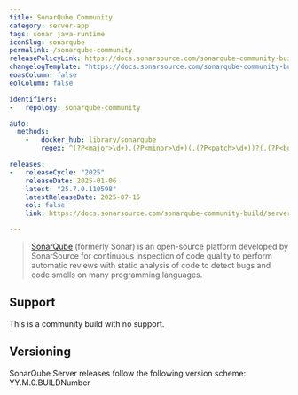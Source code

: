 ```yaml
---
title: SonarQube Community
category: server-app
tags: sonar java-runtime
iconSlug: sonarqube
permalink: /sonarqube-community
releasePolicyLink: https://docs.sonarsource.com/sonarqube-community-build/server-upgrade-and-maintenance/upgrade/release-cycle-model/
changelogTemplate: "https://docs.sonarsource.com/sonarqube-community-build/server-upgrade-and-maintenance/release-notes/"
eoasColumn: false
eolColumn: false

identifiers:
-   repology: sonarqube-community

auto:
  methods:
    -   docker_hub: library/sonarqube
        regex: ^(?P<major>\d+).(?P<minor>\d+)(.(?P<patch>\d+))?(.(?P<build>\d+))?-(?P<edition>community)$

releases:
-   releaseCycle: "2025"
    releaseDate: 2025-01-06
    latest: "25.7.0.110598"
    latestReleaseDate: 2025-07-15
    eol: false
    link: https://docs.sonarsource.com/sonarqube-community-build/server-upgrade-and-maintenance/release-notes/

---
```


> [SonarQube](https://www.sonarsource.com/products/sonarqube/) (formerly Sonar) is an open-source
> platform developed by SonarSource for continuous inspection of code quality to perform automatic
> reviews with static analysis of code to detect bugs and code smells on many programming languages.

## Support
This is a community build with no support.

## Versioning
SonarQube Server releases follow the following version scheme:
YY.M.0.BUILDNumber

